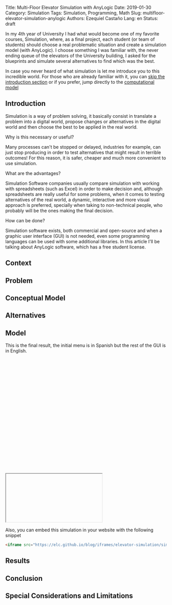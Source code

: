 Title: Multi-Floor Elevator Simulation with AnyLogic
Date: 2019-01-30
Category: Simulation
Tags: Simulation, Programming, Math
Slug: multifloor-elevator-simulation-anylogic
Authors: Ezequiel Castaño
Lang: en
Status: draft

<!-- PELICAN_BEGIN_SUMMARY -->

In my 4th year of University I had what would become one of my favorite courses, Simulation, where, as a final project, each student (or team of students) should choose a real problematic situation and create a simulation model (with AnyLogic). I choose something I was familiar with, the never ending queue of the elevators of the University building, I asked for the blueprints and simulate several alternatives to find which was the best.

<!-- PELICAN_END_SUMMARY -->

In case you never heard of what simulation is let me introduce you to this incredible world. For those who are already familiar with it, you can [skip the introduction section](#context) or if you prefer, jump directly to the [computational model](#model)

## Introduction

Simulation is a way of problem solving, it basically consist in translate a problem into a digital world, propose changes or alternatives in the digital world and then choose the best to be applied in the real world.

Why is this necessary or useful?

Many processes can't be stopped or delayed, industries for example, can just stop producing in order to test alternatives that might result in terrible outcomes! For this reason, it is safer, cheaper and much more convenient to use simulation.

What are the advantages?

Simulation Software companies usually compare simulation with working with spreadsheets (such as Excel) in order to make decision and, although spreadsheets are really useful for some problems, when it comes to testing alternatives of the real world, a dynamic, interactive and more visual approach is preferred, specially when taking to non-technical people, who probably will be the ones making the final decision.

How can be done?

Simulation software exists, both commercial and open-source and when a graphic user interface (GUI) is not needed, even some programming languages can be used with some additional libraries. In this article I'll be talking about AnyLogic software, which has a free student license.

## Context

## Problem

## Conceptual Model

## Alternatives

## Model

This is the final result, the initial menu is in Spanish but the rest of the GUI is in English.

<div class="iframe-container" style="padding-top: 71%">
    <iframe class="b-lazy" data-src="https://elc.github.io/blog/iframes/elevator-simulation/simulation-anylogic-iframe.html"></iframe>
</div>

Also, you can embed this simulation in your website with the following snippet

```html
<iframe src="https://elc.github.io/blog/iframes/elevator-simulation/simulation-anylogic-iframe.html"></iframe>
```

## Results

## Conclusion

## Special Considerations and Limitations